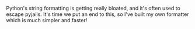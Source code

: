 Python's string formatting is getting really bloated, and it's often used to escape pyjails. It's time we put an end to this, so I've built my own formatter which is much simpler and faster!
